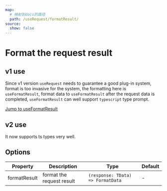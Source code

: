 ```yaml
---
map:
  # 映射到docs的路径
  path: /useRequest/formatResult/
source:
  show: false
---
```


# Format the request result

## v1 use

Since v1 version `useRequest` needs to guarantee a good plug-in system, format is too invasive for the system, the formatting here is `useFormatResult`, format data to `useFormatResult` after the request data is completed, `useFormatResult` can well support `typescript` type prompt. <br />

<a href="/docs/hooks/en/useFormatResult/" >Jump to useFormatResult</a>

## v2 use

It now supports ts types very well.

<demo src="./demo/demo.vue"
     language="vue"
     title=""
     desc="format the request result"> </demo>

## Options

| Property     | Description               | Type                              | Default |
| ------------ | ------------------------- | --------------------------------- | ------- |
| formatResult | format the request result | `(response: TData) => FormatData` | -       |

